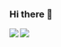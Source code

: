 ### Hi there 👋


<img align="left" src="https://github-readme-stats.vercel.app/api?username=AlexTheGeek&count_private=true&show_icons=true&theme=dark"/>
<img align="left" src="https://github-readme-stats.vercel.app/api/top-langs/?username=AlexTheGeek&layout=compact&theme=dark&hide=html"/>
<!--
**AlexTheGeek/alexthegeek** is a ✨ _special_ ✨ repository because its `README.md` (this file) appears on your GitHub profile.

Here are some ideas to get you started:

- 🔭 I’m currently working on ...
- 🌱 I’m currently learning ...
- 👯 I’m looking to collaborate on ...
- 🤔 I’m looking for help with ...
- 💬 Ask me about ...
- 📫 How to reach me: ...
- 😄 Pronouns: ...
- ⚡ Fun fact: ...
-->
